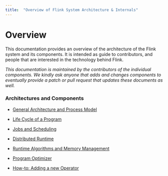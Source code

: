 ```yaml
---
title:  "Overview of Flink System Architecture & Internals"
---
```


# Overview

This documentation provides an overview of the architecture of the Flink system
and its components. It is intended as guide to contributors, and people
that are interested in the technology behind Flink.

*This documentation is maintained by the contributors of the individual components.
We kindly ask anyone that adds and changes components to eventually provide a patch
or pull request that updates these documents as well.*


### Architectures and Components

- [General Architecture and Process Model](general_arch.html)

- [Life Cycle of a Program](program_life_cycle.html)

- [Jobs and Scheduling](job_scheduling.html)

- [Distributed Runtime](distributed_runtime.html)

- [Runtime Algorithms and Memory Management](distributed_runtime.html)

- [Program Optimizer](optimizer.html)

- [How-to: Adding a new Operator](add_operator.html)

<!--
- [Java API, Types, and Type Extraction](types.html)
-->

<!--
- [RPC and JobManager Communication](rpc_transfer.html)
-->

